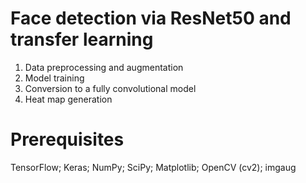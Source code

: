 # Face detection via ResNet50 and transfer learning
1. Data preprocessing and augmentation 
2. Model training 
3. Conversion to a fully convolutional model 
4. Heat map generation


# Prerequisites
TensorFlow; Keras; NumPy; SciPy; Matplotlib; OpenCV (cv2); imgaug
